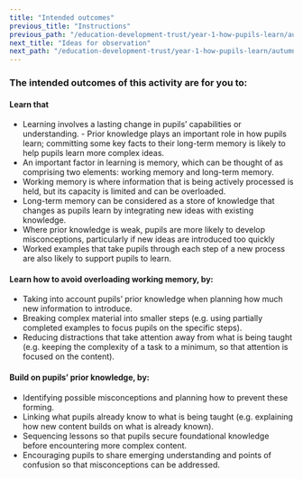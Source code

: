 ```yaml
---
title: "Intended outcomes"
previous_title: "Instructions"
previous_path: "/education-development-trust/year-1-how-pupils-learn/autumn-week-7-ect-instructions"
next_title: "Ideas for observation"
next_path: "/education-development-trust/year-1-how-pupils-learn/autumn-week-7-ect-ideas-for-observation"
---
```


### The intended outcomes of this activity are for you to:

#### Learn that

- Learning involves a lasting change in pupils’ capabilities or understanding. - Prior knowledge plays an important role in how pupils learn; committing some key facts to their long-term memory is likely to help pupils learn more complex ideas.
- An important factor in learning is memory, which can be thought of as comprising two elements: working memory and long-term memory.
- Working memory is where information that is being actively processed is held, but its capacity is limited and can be overloaded.
- Long-term memory can be considered as a store of knowledge that changes as pupils learn by integrating new ideas with existing knowledge.
- Where prior knowledge is weak, pupils are more likely to develop misconceptions, particularly if new ideas are introduced too quickly
- Worked examples that take pupils through each step of a new process are also likely to support pupils to learn.

#### Learn how to avoid overloading working memory, by:

- Taking into account pupils’ prior knowledge when planning how much new information to introduce.
- Breaking complex material into smaller steps (e.g. using partially completed examples to focus pupils on the specific steps).
- Reducing distractions that take attention away from what is being taught (e.g. keeping the complexity of a task to a minimum, so that attention is focused on the content).

#### Build on pupils’ prior knowledge, by:

- Identifying possible misconceptions and planning how to prevent these forming.
- Linking what pupils already know to what is being taught (e.g. explaining how new content builds on what is already known).
- Sequencing lessons so that pupils secure foundational knowledge before encountering more complex content.
- Encouraging pupils to share emerging understanding and points of confusion so that misconceptions can be addressed.

